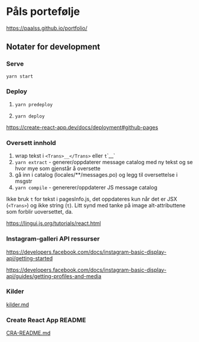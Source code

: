 # Påls portefølje

https://paalss.github.io/portfolio/

## Notater for development

### Serve

`yarn start`

### Deploy

1. `yarn predeploy`

2. `yarn deploy`

https://create-react-app.dev/docs/deployment#github-pages

### Oversett innhold

1. wrap tekst i `<Trans>__</Trans>` eller `t`\`\_\_`
2. `yarn extract` - generer/oppdaterer message catalog med ny tekst og se hvor mye som gjenstår å oversette
3. gå inn i catalog (locales/\*\*/messages.po) og legg til oversettelse i msgstr
4. `yarn compile` - genererer/oppdaterer JS message catalog

Ikke bruk `t` for tekst i pagesInfo.js, det oppdateres kun når det er JSX (`<Trans>`) og ikke string (`t`). Litt synd med tanke på image alt-attributtene som forblir uoversettet, da.

https://lingui.js.org/tutorials/react.html

### Instagram-galleri API ressurser

https://developers.facebook.com/docs/instagram-basic-display-api/getting-started

https://developers.facebook.com/docs/instagram-basic-display-api/guides/getting-profiles-and-media

### Kilder

[kilder.md](kilder.md)

### Create React App README

[CRA-README.md](CRA-README.md)
